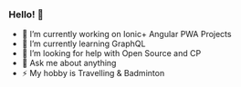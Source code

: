 ### Hello! 👋

- 🔭 I’m currently working on Ionic+ Angular PWA Projects
- 🌱 I’m currently learning GraphQL
- 🤔 I’m looking for help with Open Source and CP
- 💬 Ask me about anything
- ⚡ My hobby is Travelling & Badminton
